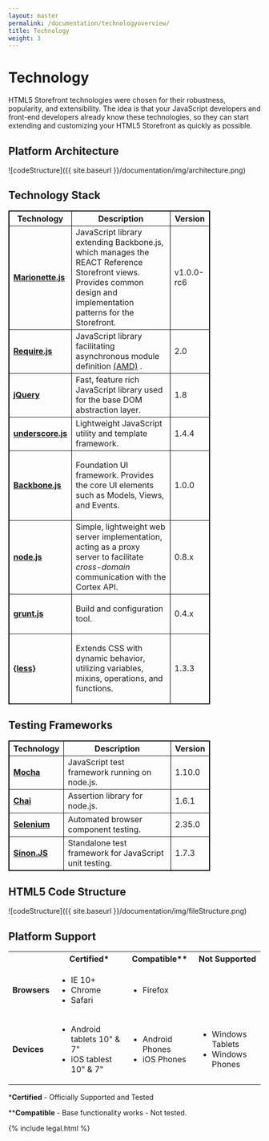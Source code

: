 ```yaml
---
layout: master
permalink: /documentation/technologyoverview/
title: Technology
weight: 3
---
```

Technology
====================
HTML5 Storefront technologies were chosen for their robustness, popularity, and extensibility.
The idea is that your JavaScript developers and front-end developers already know these technologies, so they can start extending and customizing your HTML5 Storefront as quickly as possible.

## <a name="platformArchitecture"> </a> Platform Architecture
![codeStructure]({{ site.baseurl  }}/documentation/img/architecture.png)

Technology Stack
---------------------

<table border="1" cellpadding="3" cellspacing="0" style="width: 80%; border: 1px solid #000000;">
<tbody>
<tr>
	<th align="center" valign="middle">Technology</th>
	<th align="center" valign="middle">Description</th>
	<th align="center" valign="middle">Version</th>
</tr>
<tr>
	<td><strong><a href="http://marionettejs.com/">Marionette.js</a></strong></td>
	<td>JavaScript library extending Backbone.js, which manages the REACT Reference Storefront views.
	Provides common design and implementation patterns for the Storefront.</td>
	<td>v1.0.0-rc6</td>
</tr>
<tr>
	<td><strong><a href="http://requirejs.org/">Require.js</a></strong></td>
	<td>JavaScript library facilitating asynchronous module definition <a href="http://en.wikipedia.org/wiki/Asynchronous_module_definition">(AMD)</a> .
	</td>
	<td>2.0</td>
</tr>
<tr>
	<td><strong><a href="http://jquery.com/">jQuery</a></strong></td>
	<td>Fast, feature rich JavaScript library used for the base DOM abstraction layer.</td>
	<td>1.8</td>
</tr>
<tr>
	<td><strong><a href="http://underscorejs.org/">underscore.js</a></strong></td>
	<td>Lightweight JavaScript utility and template framework.</td>
	<td>1.4.4</td>
</tr>
<tr>
	<td><strong><a href="http://backbonejs.org/">Backbone.js</a></strong></td>
	<td>
		<p>Foundation UI framework. Provides the core UI elements such as Models, Views, and Events.</p>
	</td>
	<td>1.0.0</td>
</tr>
<tr>
	<td><strong><a href="http://nodejs.org/">node.js</a></strong></td>
	<td>Simple, lightweight web server implementation, acting as a proxy server to facilitate <em>cross-domain</em> communication with the Cortex API.</td>
	<td>0.8.x</td>
</tr>
<tr>
	<td><strong><a href="http://gruntjs.com/">grunt.js</a></strong></td>
	<td>
		<p>Build and configuration tool.</p>
	</td>
	<td>0.4.x</td>
</tr>
<tr>
	<td><strong><a href="http://lesscss.org/">{less}</a></strong></td>
	<td>
		<p>Extends CSS with dynamic behavior, utilizing variables, mixins, operations, and functions.</p>
	</td>
	<td>1.3.3</td>
</tr>
</tbody>
</table>

Testing Frameworks
---------------------

<table border="1" cellpadding="3" cellspacing="0" style="width: 80%; border: 1px solid #000000;">
<tbody>
<tr>
	<th align="center" valign="middle">Technology</th>
	<th align="center" valign="middle">Description</th>
	<th align="center" valign="middle">Version</th>
</tr>
<tr>
	<td><strong><a href="http://visionmedia.github.io/mocha/">Mocha</a></strong></td>
	<td>JavaScript test framework running on node.js.</td>
	<td>1.10.0</td>
</tr>
<tr>
	<td><strong><a href="http://chaijs.com/">Chai</a></strong></td>
	<td>Assertion library for node.js.</td>
	<td>1.6.1</td>
</tr>
<tr>
	<td><strong><a href="http://www.seleniumhq.org/projects/webdriver/">Selenium</a></strong></td>
	<td>Automated browser component testing.</td>
	<td>2.35.0</td>
</tr>
<tr>
	<td><strong><a href="http://sinonjs.org/">Sinon.JS</a></strong></td>
	<td>Standalone test framework for JavaScript unit testing.</td>
	<td>1.7.3</td>
</tr>
</tbody>
</table>

HTML5 Code Structure
---------------------
![codeStructure]({{ site.baseurl  }}/documentation/img/fileStructure.png)

Platform Support
---------------------

<table>
<tbody>
<tr align="center">
	<th align="center" valign="middle"></th>
	<th align="center" valign="middle">Certified*</th>
	<th align="center" valign="middle">Compatible**</th>
	<th align="center" valign="middle">Not Supported</th>
</tr>
<tr>
	<td><strong>Browsers</strong></td>
	<td>
		<ul>
			<li>IE 10+</li>
			<li>Chrome</li>
			<li>Safari</li>
		</ul>
	</td>
	<td>
		<ul>
			<li>Firefox</li>
		</ul>
	</td>
	<td></td>
</tr>
<tr>
	<td><strong>Devices</strong></td>
	<td>
		<ul>
			<li>Android tablets 10" &amp; 7"</li>
			<li>iOS tablest 10" &amp; 7"</li>
		</ul>
	</td>
	<td>
		<ul>
			<li>Android Phones</li>
			<li>iOS Phones</li>
		</ul>
	</td>
	<td>
		<ul>
			<li>Windows Tablets</li>
			<li>Windows Phones</li>
		</ul>
	</td>
</tr>
</tbody>
</table>

\*<b>Certified</b> - Officially Supported and Tested

\*\***Compatible** - Base functionality works - Not tested.

{% include legal.html %}
